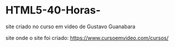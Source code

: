 # HTML5-40-Horas-
site criado no curso em video de Gustavo Guanabara

site onde o site foi criado: https://www.cursoemvideo.com/cursos/
